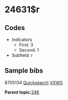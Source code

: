 # 24631$r

## Codes

-   Indicators
    -   First: 3
    -   Second: 1
-   Subfield: r

## Sample bibs

8705134 [Quicksearch](https://search.library.yale.edu/catalog/8705134) [VXWS](http://prodorbis.library.yale.edu:7014/vxws/GetHoldingsService?bibId=8705134)

**Parent topic:**[246](../../tags/246/246.md)

